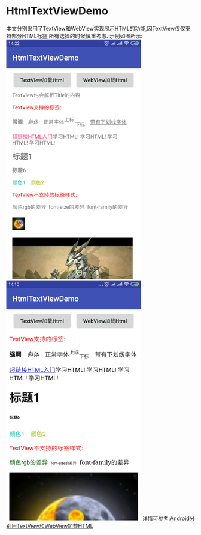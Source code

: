 # HtmlTextViewDemo
本文分别采用了TextView和WebView实现展示HTML的功能,因TextView仅仅支持部分HTML标签,所有选择的时候慎重考虑.
示例如图所示:  
![image](https://github.com/tianyalu/HtmlTextViewDemo/blob/master/screenshot/textview_small.png)![image](https://github.com/tianyalu/HtmlTextViewDemo/blob/master/screenshot/webview_small.png)
详情可参考:<a href="https://blog.csdn.net/tianyaluqingchen/article/details/87377577" target="_blank">Android分别用TextView和WebView加载HTML</a>  
